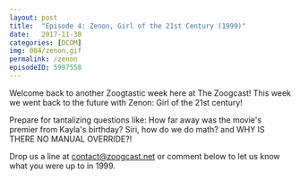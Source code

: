 ```yaml
---
layout: post
title:  "Episode 4: Zenon, Girl of the 21st Century (1999)"
date:   2017-11-30
categories: [DCOM]
img: 004/zenon.gif
permalink: /zenon
episodeID: 5997558
---
```

Welcome back to another Zoogtastic week here at The Zoogcast! This week we went back to the future with Zenon: Girl of the 21st century!

Prepare for tantalizing questions like: How far away was the movie's premier from Kayla's birthday? Siri, how do we do math? and WHY IS THERE NO MANUAL OVERRIDE?!

Drop us a line at contact@zoogcast.net or comment below to let us know what you were up to in 1999.
